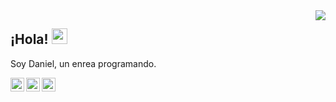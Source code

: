 <img align='right' src="https://github-readme-stats.vercel.app/api?username=daniieljc&show_icons=true" atl="daniieljc"/>

## ¡Hola! <img src="https://media.giphy.com/media/hvRJCLFzcasrR4ia7z/giphy.gif" width="25px">

Soy Daniel, un enrea programando.

<a href="https://twitter.com/Daniieljmc">
  <img align="left" alt="Daniieljc Twitter" target="_blank" width="22px" src="https://cdn.jsdelivr.net/npm/simple-icons@v3/icons/twitter.svg" />
</a>

<a href="https://github.com/Daniieljc">
  <img align="left" alt="Daniieljc Github" target="_blank" width="22px" src="https://cdn.jsdelivr.net/npm/simple-icons@v3/icons/github.svg" />
</a>

<a href="https://www.linkedin.com/in/daniel-jiménez-cabello/">
  <img align="left" alt="Daniel Linkedin" target="_blank" width="22px" src="https://cdn.jsdelivr.net/npm/simple-icons@v3/icons/linkedin.svg" />
</a>

